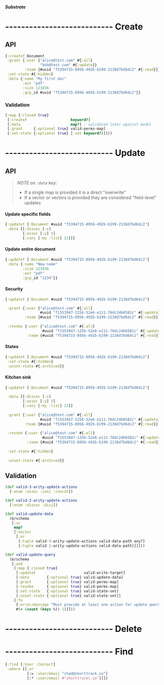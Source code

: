 ##### Substrate

# --------------------------- Create

## API

```clojure
{:create! Document
 :grant {:user {"alice@test.com" #{:all}
                "bob@test.com" #{:update}}
         :team {#uuid "f5394715-8956-492b-b199-2138d7bd6dc2" #{:read}}}
 :set-state #{:hidden}
 :data {:name "My first doc"
        :ext "pdf"
        :size 123456
        :gcp_id #uuid "f5394715-8956-492b-b199-2138d7bd6dc2"}}
```

### Validation

```clojure
[:map {:closed true}
 [:create!                    keyword?]
 [:data                       map?] ; validated later against model
 [:grant     {:optional true} valid-perms-map]
 [:set-state {:optional true} [:set keyword?]]]))
```

# --------------------------- Update

## API

> _NOTE on `:data` key_:
> 
> - If a single map is provided it is a direct "overwrite"
> - If a vector or vectors is provided they are considered "field-level" updates

#### Update specific fields

```clojure
{:update! [:Document #uuid "f5394715-8956-492b-b199-2138d7bd6dc2"]
 :data [[:dissoc [:x]
        [:assoc [:y] 5]
        [:conj [:my :list] 23]]}
```

#### Update entire document

```clojure
{:update! [:Document #uuid "f5394715-8956-492b-b199-2138d7bd6dc2"]
 :data {:name "New name"
        :size 123456
        :ext "pdf"
        :gcp_id "1234"}} 
```

#### Security

```clojure
{:update! [:Document #uuid "f5394715-8956-492b-b199-2138d7bd6dc2"]

 :grant {:user {"alice@test.com" #{:all}
                #uuid "f1553947-1256-52e6-e111-76dc24b6582c" #{:update}}
         :team {#uuid "f5394715-8956-492b-b199-2138d7bd6dc2" #{:read}}
         
 :revoke {:user {"alice@test.com" #{:all}
                 #uuid "f1553947-1256-52e6-e111-76dc24b6582c" #{:update}
          :team {#uuid "f5394715-8956-492b-b199-2138d7bd6dc2" #{:read}}}
```

#### States

```clojure
{:update! [:Document #uuid "f5394715-8956-492b-b199-2138d7bd6dc2"]
 :set-state #{:hidden}
 :unset-state #{:archived}}
```

#### Kitchen sink

```clojure
{:update! [:Document #uuid "f5394715-8956-492b-b199-2138d7bd6dc2"]
 
 :data [[:dissoc [:x]
        [:assoc [:y] 5]
        [:conj [:my :list] 23]]
 
 :grant {:user {"alice@test.com" #{:all}
                #uuid "f1553947-1256-52e6-e111-76dc24b6582c" #{:update}}
         :team {#uuid "f5394715-8956-492b-b199-2138d7bd6dc2" #{:read}}
         
 :revoke {:user {"alice@test.com" #{:all}
                 #uuid "f1553947-1256-52e6-e111-76dc24b6582c" #{:update}
          :team {#uuid "f5394715-8956-492b-b199-2138d7bd6dc2" #{:read}}
 
 :set-state #{:hidden}
 
 :unset-state #{:archived}}
```

## Validation

```clojure
(def valid-3-arity-update-actions
  [:enum :assoc :conj :concat])

(def valid-2-arity-update-actions
  [:enum :dissoc :disj])

(def valid-update-data
  (m/schema
   [:or
    map?
    [:vector
     [:or
      [:tuple valid-3-arity-update-actions valid-data-path any?]
      [:tuple valid-2-arity-update-actions valid-data-path]]]]))

(def valid-update-query
  (m/schema
   [:and
    [:map {:closed true}
     [:update!                      valid-write-target]
     [:data        {:optional true} valid-update-data]
     [:grant       {:optional true} valid-perms-map]
     [:revoke      {:optional true} valid-perms-map]
     [:set-state   {:optional true} valid-state-set]
     [:unset-state {:optional true} valid-state-set]]
    [:fn
     {:error/message "Must provide at least one action for update query"}
     #(> (count (keys %)) 1)]]))
```

# --------------------------- Delete

# --------------------------- Find

```clojure
{:find [:User :Contact]
 :where [[:or
          [:= :user/email "chad@shorttrack.io"]
          [:* :user/email #"shorttrack\.io"]]]}
         
```